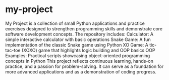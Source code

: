 ﻿# my-project
My Project is a collection of small Python applications and practice exercises designed to strengthen programming skills and demonstrate core software development concepts. The repository includes:
Calculator: A simple interactive calculator with basic operations
Snake Game: A fun implementation of the classic Snake game using Python
XO Game: A tic-tac-toe (XOXO) game that highlights logic building and OOP basics
OOP Examples: Practical scripts showcasing object-oriented programming concepts in Python
This project reflects continuous learning, hands-on practice, and a passion for problem-solving. It can serve as a foundation for more advanced applications and as a demonstration of coding progress.
